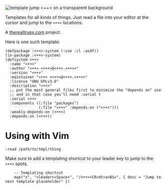 ![template jump <++> on a transparent background](https://therealtruex.com/static/tmpl.webp)

Templates for all kinds of things. Just read a file into your editor at the cursor and jump to the `<++>` locations.

A [therealtruex.com](https://therealtruex.com) project.

Here is one such template:
```
(defpackage :<++>-system (:use :cl :asdf))
(in-package :<++>-system)
(defsystem <++>
  :name "<++>"
  :author "<++> <<++>@<++>.<++>>"
  :version "<++>"
  :maintainer "<++> <<++>@<++>.<++>>"
  :license "GNU GPLv3.0"
  :description "<++>"
  ;; put the most general files first to minimize the "depends on" use
  ;; and in that case you'll need :serial t
  :serial <++>
  :components ((:file "packages")
               (:file "<++>" :depends-on ("<++>")))
  :weakly-depends-on (<++>)
  :depends-on (<++>))
```

# Using with Vim

```vim
:read /path/to/tmpl/thing
```


Make sure to add a templating shortcut to your leader key to jump to
the `<++>` spots.
```vim
    -- Templating shortcut
    map("n", "<leader><Space>", "/<++><CR>dt>a<BS>", { desc = "Jump to next template placeholder" })
```
